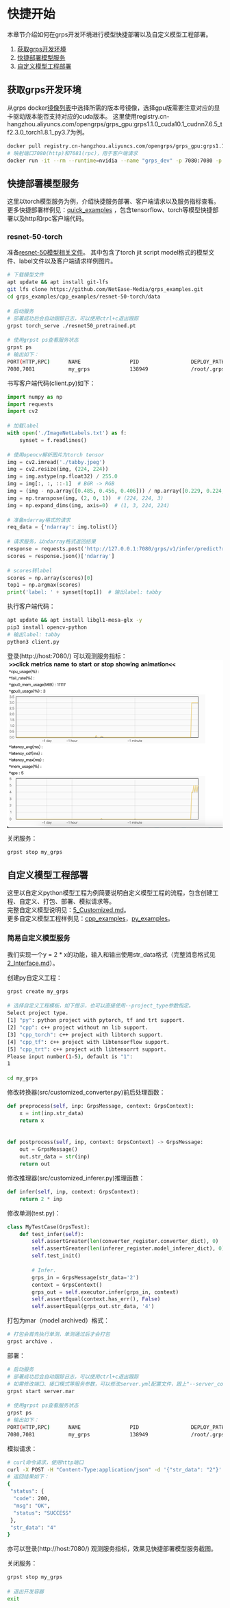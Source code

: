 # 快捷开始

本章节介绍如何在grps开发环境进行模型快捷部署以及自定义模型工程部署。

1. [获取grps开发环境](#获取grps开发环境)
2. [快捷部署模型服务](#快捷部署模型服务)
3. [自定义模型工程部署](#自定义模型工程部署)

## 获取grps开发环境

从grps docker[镜像列表](19_ImageList.md)中选择所需的版本号镜像，选择gpu版需要注意对应的显卡驱动版本能否支持对应的cuda版本。
这里使用registry.cn-hangzhou.aliyuncs.com/opengrps/grps_gpu:grps1.1.0_cuda10.1_cudnn7.6.5_tf2.3.0_torch1.8.1_py3.7为例。

```bash
docker pull registry.cn-hangzhou.aliyuncs.com/opengrps/grps_gpu:grps1.1.0_cuda10.1_cudnn7.6.5_tf2.3.0_torch1.8.1_py3.7
# 映射端口7080(http)和7081(rpc)，用于客户端请求
docker run -it --rm --runtime=nvidia --name "grps_dev" -p 7080:7080 -p 7081:7081 registry.cn-hangzhou.aliyuncs.com/opengrps/grps_gpu:grps1.1.0_cuda10.1_cudnn7.6.5_tf2.3.0_torch1.8.1_py3.7 bash
```

## 快捷部署模型服务

这里以torch模型服务为例，介绍快捷服务部署、客户端请求以及服务指标查看。<br>
更多快捷部署样例见：[quick_examples](https://github.com/NetEase-Media/grps_examples/tree/master/quick_examples)
，包含tensorflow、torch等模型快捷部署以及http和rpc客户端代码。

### resnet-50-torch

准备[resnet-50模型相关文件](https://github.com/NetEase-Media/grps_examples/tree/master/cpp_examples/resnet-50-torch/data)。
其中包含了torch jit script model格式的模型文件、label文件以及客户端请求样例图片。

```bash
# 下载模型文件
apt update && apt install git-lfs
git lfs clone https://github.com/NetEase-Media/grps_examples.git
cd grps_examples/cpp_examples/resnet-50-torch/data

# 启动服务
# 部署成功后会自动跟踪日志，可以使用ctrl+c退出跟踪
grpst torch_serve ./resnet50_pretrained.pt

# 使用grpst ps查看服务状态
grpst ps
# 输出如下：
PORT(HTTP,RPC)      NAME                PID                 DEPLOY_PATH
7080,7081           my_grps             138949              /root/.grps/my_grps
```

书写客户端代码(client.py)如下：

```python
import numpy as np
import requests
import cv2

# 加载label
with open('./ImageNetLabels.txt') as f:
    synset = f.readlines()

# 使用opencv解析图片为torch tensor
img = cv2.imread('./tabby.jpeg')
img = cv2.resize(img, (224, 224))
img = img.astype(np.float32) / 255.0
img = img[:, :, ::-1]  # BGR -> RGB
img = (img - np.array([0.485, 0.456, 0.406])) / np.array([0.229, 0.224, 0.225])  # normalize
img = np.transpose(img, (2, 0, 1))  # (224, 224, 3)
img = np.expand_dims(img, axis=0)  # (1, 3, 224, 224)

# 准备ndarray格式的请求
req_data = {'ndarray': img.tolist()}

# 请求服务，以ndarray格式返回结果
response = requests.post('http://127.0.0.1:7080/grps/v1/infer/predict?return-ndarray=true', json=req_data)
scores = response.json()['ndarray']

# scores转label
scores = np.array(scores)[0]
top1 = np.argmax(scores)
print('label: ' + synset[top1])  # 输出label: tabby
```

执行客户端代码：

```bash
apt update && apt install libgl1-mesa-glx -y
pip3 install opencv-python
# 输出label: tabby
python3 client.py
```

登录(http://host:7080/) 可以观测服务指标：<br>
<img src="metrics.png" width="600" height="auto" alt="metrics" align=center />

关闭服务：

```bash
grpst stop my_grps
```

## 自定义模型工程部署

这里以自定义python模型工程为例简要说明自定义模型工程的流程，包含创建工程、自定义、打包、部署、模拟请求等。<br>
完整自定义模型说明见：[5_Customized.md](5_Customized.md)。<br>
更多自定义模型工程样例见：[cpp_examples](https://github.com/NetEase-Media/grps_examples/tree/master/cpp_examples)，[py_examples](https://github.com/NetEase-Media/grps_examples/tree/master/py_examples)。

### 简易自定义模型服务

我们实现一个y = 2 * x的功能，输入和输出使用str_data格式（完整消息格式见[2_Interface.md](2_Interface.md)）。

创建py自定义工程：

```bash
grpst create my_grps

# 选择自定义工程模板，如下提示，也可以直接使用--project_type参数指定。
Select project type.
[1] "py": python project with pytorch, tf and trt support.
[2] "cpp": c++ project without nn lib support.
[3] "cpp_torch": c++ project with libtorch support.
[4] "cpp_tf": c++ project with libtensorflow support.
[5] "cpp_trt": c++ project with libtensorrt support.
Please input number(1-5), default is "1":
1

cd my_grps
```

修改转换器(src/customized_converter.py)前后处理函数：

```python
def preprocess(self, inp: GrpsMessage, context: GrpsContext):
    x = int(inp.str_data)
    return x


def postprocess(self, inp, context: GrpsContext) -> GrpsMessage:
    out = GrpsMessage()
    out.str_data = str(inp)
    return out
```

修改推理器(src/customized_inferer.py)推理函数：

```python
def infer(self, inp, context: GrpsContext):
    return 2 * inp
```

修改单测(test.py)：

```python
class MyTestCase(GrpsTest):
    def test_infer(self):
        self.assertGreater(len(converter_register.converter_dict), 0)
        self.assertGreater(len(inferer_register.model_inferer_dict), 0)
        self.test_init()

        # Infer.
        grps_in = GrpsMessage(str_data='2')
        context = GrpsContext()
        grps_out = self.executor.infer(grps_in, context)
        self.assertEqual(context.has_err(), False)
        self.assertEqual(grps_out.str_data, '4')
```

打包为mar（model archived）格式：

```bash
# 打包会首先执行单测，单测通过后才会打包
grpst archive .
```

部署：

```bash
# 启动服务
# 部署成功后会自动跟踪日志，可以使用ctrl+c退出跟踪
# 如需修改端口、接口模式等服务参数，可以修改server.yml配置文件，跟上"--server_conf=./conf/server.yml"参数，可以跳过重新构建直接部署
grpst start server.mar

# 使用grpst ps查看服务状态
grpst ps
# 输出如下：
PORT(HTTP,RPC)      NAME                PID                 DEPLOY_PATH
7080,7081           my_grps             138949              /root/.grps/my_grps
```

模拟请求：

```bash
# curl命令请求，使用http端口
curl -X POST -H "Content-Type:application/json" -d '{"str_data": "2"}' http://0.0.0.0:7080/grps/v1/infer/predict
# 返回结果如下：
{
 "status": {
  "code": 200,
  "msg": "OK",
  "status": "SUCCESS"
 },
 "str_data": "4"
}                                                                                                                   
```

亦可以登录(http://host:7080/) 观测服务指标，效果见快捷部署模型服务截图。

关闭服务：

```bash
grpst stop my_grps

# 退出开发容器
exit
```
